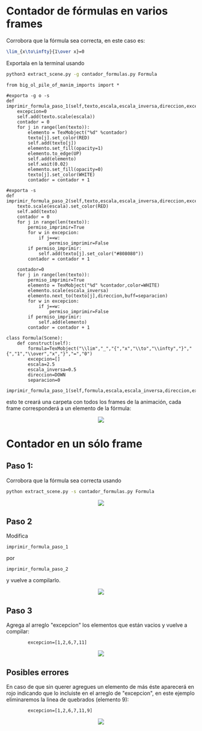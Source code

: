 # Contador de fórmulas en varios frames
Corrobora que la fórmula sea correcta, en este caso es:
```latex
\lim_{x\to\infty}{1\over x}=0
```

Exportala en la terminal usando
```sh
python3 extract_scene.py -g contador_formulas.py Formula
```

```python3
from big_ol_pile_of_manim_imports import *

#exporta -g o -s
def imprimir_formula_paso_1(self,texto,escala,escala_inversa,direccion,excepcion,separacion):
	excepcion=0
	self.add(texto.scale(escala))
	contador = 0
	for j in range(len(texto)):
		elemento = TexMobject("%d" %contador)
		texto[j].set_color(RED)
		self.add(texto[j])
		elemento.set_fill(opacity=1)
		elemento.to_edge(UP)
		self.add(elemento)
		self.wait(0.02)
		elemento.set_fill(opacity=0)
		texto[j].set_color(WHITE)
		contador = contador + 1 

#exporta -s
def imprimir_formula_paso_2(self,texto,escala,escala_inversa,direccion,excepcion,separacion):
	texto.scale(escala).set_color(RED)
	self.add(texto)
	contador = 0
	for j in range(len(texto)):
		permiso_imprimir=True
		for w in excepcion:
			if j==w:
				permiso_imprimir=False
		if permiso_imprimir:
			self.add(texto[j].set_color("#808080"))
		contador = contador + 1

	contador=0
	for j in range(len(texto)):
		permiso_imprimir=True
		elemento = TexMobject("%d" %contador,color=WHITE)
		elemento.scale(escala_inversa)
		elemento.next_to(texto[j],direccion,buff=separacion)
		for w in excepcion:
			if j==w:
				permiso_imprimir=False
		if permiso_imprimir:
			self.add(elemento)
		contador = contador + 1 

class Formula(Scene):
	def construct(self):
		formula=TexMobject("\\lim","_","{","x","\\to","\\infty","}","{","1","\\over","x","}","=","0")
		excepcion=[]
		escala=2.5
		escala_inversa=0.5
		direccion=DOWN
		separacion=0
		imprimir_formula_paso_1(self,formula,escala,escala_inversa,direccion,excepcion,separacion)
```

esto te creará una carpeta con todos los frames de la animación, cada frame corresponderá a un elemento de la fórmula:


<p align="center"><img src ="/Español/extras/formulas_tex/gifs/frames.png" /></p>


# Contador en un sólo frame
## Paso 1:
Corrobora que la fórmula sea correcta usando 
```sh
python extract_scene.py -s contador_formulas.py Formula
```

<p align="center"><img src ="/Español/extras/formulas_tex/gifs/Paso0.png" /></p>

## Paso 2
Modifica 
```
imprimir_formula_paso_1
```
por
```
imprimir_formula_paso_2
```
y vuelve a compilarlo.

<p align="center"><img src ="/Español/extras/formulas_tex/gifs/Paso1.png" /></p>

## Paso 3
Agrega al arreglo "excepcion" los elementos que están vacios y vuelve a compilar:
```python3
		excepcion=[1,2,6,7,11]
```

<p align="center"><img src ="/Español/extras/formulas_tex/gifs/Paso2.png" /></p>

## Posibles errores
En caso de que sin querer agregues un elemento de más éste aparecerá en rojo indicando que lo incluiste en el arreglo de "excepcion", en este ejemplo eliminaremos la linea de quebrados (elemento 9):
```python3
		excepcion=[1,2,6,7,11,9]
```

<p align="center"><img src ="/Español/extras/formulas_tex/gifs/Paso_error.png" /></p>
